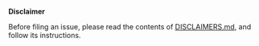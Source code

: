 **Disclaimer**

Before filing an issue, please read the contents of [DISCLAIMERS.md](https://github.com/lestrrat-go/jwx/blob/main/DISCLAIMERS.md), and follow its instructions.
